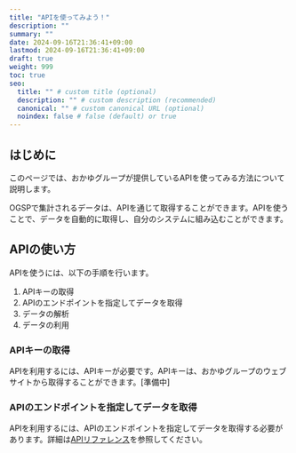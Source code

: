 ```yaml
---
title: "APIを使ってみよう！"
description: ""
summary: ""
date: 2024-09-16T21:36:41+09:00
lastmod: 2024-09-16T21:36:41+09:00
draft: true
weight: 999
toc: true
seo:
  title: "" # custom title (optional)
  description: "" # custom description (recommended)
  canonical: "" # custom canonical URL (optional)
  noindex: false # false (default) or true
---
```


## はじめに

このページでは、おかゆグループが提供しているAPIを使ってみる方法について説明します。

OGSPで集計されるデータは、APIを通じて取得することができます。APIを使うことで、データを自動的に取得し、自分のシステムに組み込むことができます。

## APIの使い方

APIを使うには、以下の手順を行います。

1. APIキーの取得
2. APIのエンドポイントを指定してデータを取得
3. データの解析
4. データの利用

### APIキーの取得

APIを利用するには、APIキーが必要です。APIキーは、おかゆグループのウェブサイトから取得することができます。[準備中]

### APIのエンドポイントを指定してデータを取得

APIを利用するには、APIのエンドポイントを指定してデータを取得する必要があります。詳細は[APIリファレンス](/docs/reference/api)を参照してください。